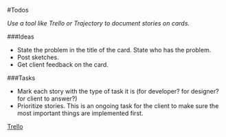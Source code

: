 #Todos

*Use a tool like Trello or Trajectory to document stories on cards.*

###Ideas
* State the problem in the title of the card. State who has the problem.
* Post sketches. 
* Get client feedback on the card.

###Tasks
* Mark each story with the type of task it is (for developer? for designer? for client to answer?)
* Prioritize stories. This is an ongoing task for the client to make sure the most important things are implemented first.




[Trello](http://trello.com)
